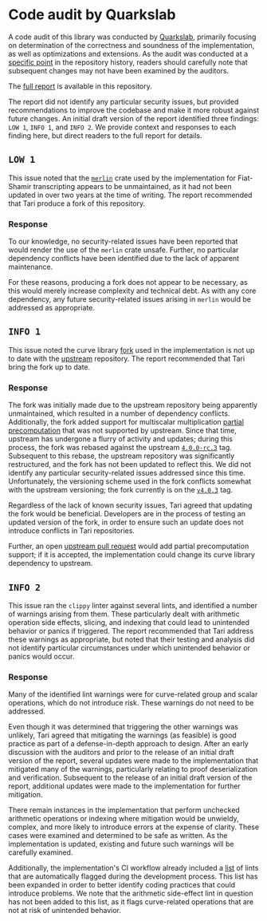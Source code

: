 # Code audit by Quarkslab

A code audit of this library was conducted by [Quarkslab](https://www.quarkslab.com/), primarily focusing on determination of the correctness and soundness of the implementation, as well as optimizations and extensions.
As the audit was conducted at a [specific point](https://github.com/tari-project/bulletproofs-plus/releases/tag/pre-audit-commit) in the repository history, readers should carefully note that subsequent changes may not have been examined by the auditors.

The [full report](report.pdf) is available in this repository.

The report did not identify any particular security issues, but provided recommendations to improve the codebase and make it more robust against future changes.
An initial draft version of the report identified three findings: `LOW 1`, `INFO 1`, and `INFO 2`.
We provide context and responses to each finding here, but direct readers to the full report for details.

## `LOW 1`

This issue noted that the [`merlin`](https://crates.io/crates/merlin) crate used by the implementation for Fiat-Shamir transcripting appears to be unmaintained, as it had not been updated in over two years at the time of writing.
The report recommended that Tari produce a fork of this repository.

### Response

To our knowledge, no security-related issues have been reported that would render the use of the `merlin` crate unsafe.
Further, no particular dependency conflicts have been identified due to the lack of apparent maintenance.

For these reasons, producing a fork does not appear to be necessary, as this would merely increase complexity and technical debt.
As with any core dependency, any future security-related issues arising in `merlin` would be addressed as appropriate.

## `INFO 1`

This issue noted the curve library [fork](https://crates.io/crates/tari-curve25519-dalek) used in the implementation is not up to date with the [upstream](https://crates.io/crates/curve25519-dalek) repository.
The report recommended that Tari bring the fork up to date.

### Response

The fork was initially made due to the upstream repository being apparently unmaintained, which resulted in a number of dependency conflicts.
Additionally, the fork added support for multiscalar multiplication [partial precomputation](https://github.com/tari-project/curve25519-dalek/pull/1) that was not supported by upstream.
Since that time, upstream has undergone a flurry of activity and updates; during this process, the fork was rebased against the upstream [`4.0.0-rc.3`](https://github.com/dalek-cryptography/curve25519-dalek/releases/tag/4.0.0-rc.3) tag.
Subsequent to this rebase, the upstream repository was significantly restructured, and the fork has not been updated to reflect this.
We did not identify any particular security-related issues addressed since this time.
Unfortunately, the versioning scheme used in the fork conflicts somewhat with the upstream versioning; the fork currently is on the [`v4.0.3`](https://github.com/tari-project/curve25519-dalek/releases/tag/v4.0.3) tag.

Regardless of the lack of known security issues, Tari agreed that updating the fork would be beneficial.
Developers are in the process of testing an updated version of the fork, in order to ensure such an update does not introduce conflicts in Tari repositories.

Further, an open [upstream pull request](https://github.com/dalek-cryptography/curve25519-dalek/pull/546) would add partial precomputation support; if it is accepted, the implementation could change its curve library dependency to upstream.

## `INFO 2`

This issue ran the `clippy` linter against several lints, and identified a number of warnings arising from them.
These particularly dealt with arithmetic operation side effects, slicing, and indexing that could lead to unintended behavior or panics if triggered.
The report recommended that Tari address these warnings as appropriate, but noted that their testing and analysis did not identify particular circumstances under which unintended behavior or panics would occur.

### Response

Many of the identified lint warnings were for curve-related group and scalar operations, which do not introduce risk.
These warnings do not need to be addressed.

Even though it was determined that triggering the other warnings was unlikely, Tari agreed that mitigating the warnings (as feasible) is good practice as part of a defense-in-depth approach to design.
After an early discussion with the auditors and prior to the release of an initial draft version of the report, several updates were made to the implementation that mitigated many of the warnings, particularly relating to proof deserialization and verification.
Subsequent to the release of an initial draft version of the report, additional updates were made to the implementation for further mitigation.

There remain instances in the implementation that perform unchecked arithmetic operations or indexing where mitigation would be unwieldy, complex, and more likely to introduce errors at the expense of clarity.
These cases were examined and determined to be safe as written.
As the implementation is updated, existing and future such warnings will be carefully examined.

Additionally, the implementation's CI workflow already included a [list](https://github.com/tari-project/bulletproofs-plus/blob/main/lints.toml) of lints that are automatically flagged during the development process.
This list has been expanded in order to better identify coding practices that could introduce problems.
We note that the arithmetic side-effect lint in question has not been added to this list, as it flags curve-related operations that are not at risk of unintended behavior.
